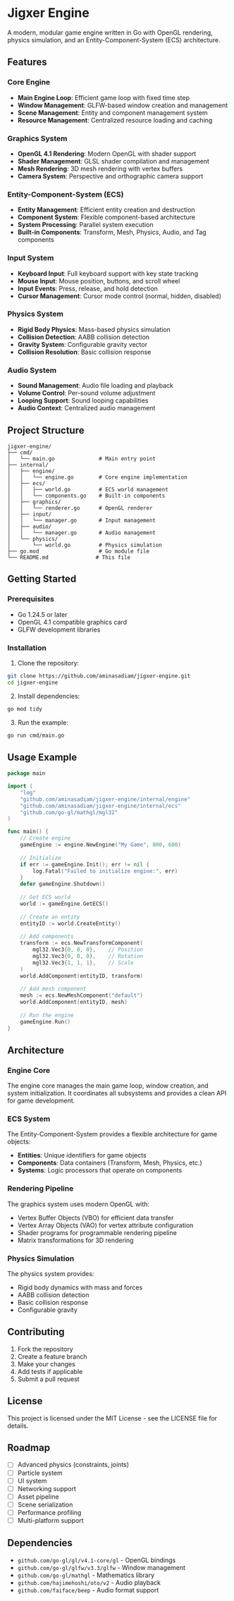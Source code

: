# Jigxer Engine

A modern, modular game engine written in Go with OpenGL rendering, physics simulation, and an Entity-Component-System (ECS) architecture.

## Features

### Core Engine
- **Main Engine Loop**: Efficient game loop with fixed time step
- **Window Management**: GLFW-based window creation and management
- **Scene Management**: Entity and component management system
- **Resource Management**: Centralized resource loading and caching

### Graphics System
- **OpenGL 4.1 Rendering**: Modern OpenGL with shader support
- **Shader Management**: GLSL shader compilation and management
- **Mesh Rendering**: 3D mesh rendering with vertex buffers
- **Camera System**: Perspective and orthographic camera support

### Entity-Component-System (ECS)
- **Entity Management**: Efficient entity creation and destruction
- **Component System**: Flexible component-based architecture
- **System Processing**: Parallel system execution
- **Built-in Components**: Transform, Mesh, Physics, Audio, and Tag components

### Input System
- **Keyboard Input**: Full keyboard support with key state tracking
- **Mouse Input**: Mouse position, buttons, and scroll wheel
- **Input Events**: Press, release, and hold detection
- **Cursor Management**: Cursor mode control (normal, hidden, disabled)

### Physics System
- **Rigid Body Physics**: Mass-based physics simulation
- **Collision Detection**: AABB collision detection
- **Gravity System**: Configurable gravity vector
- **Collision Resolution**: Basic collision response

### Audio System
- **Sound Management**: Audio file loading and playback
- **Volume Control**: Per-sound volume adjustment
- **Looping Support**: Sound looping capabilities
- **Audio Context**: Centralized audio management

## Project Structure

```
jigxer-engine/
├── cmd/
│   └── main.go              # Main entry point
├── internal/
│   ├── engine/
│   │   └── engine.go        # Core engine implementation
│   ├── ecs/
│   │   ├── world.go         # ECS world management
│   │   └── components.go    # Built-in components
│   ├── graphics/
│   │   └── renderer.go      # OpenGL renderer
│   ├── input/
│   │   └── manager.go       # Input management
│   ├── audio/
│   │   └── manager.go       # Audio management
│   └── physics/
│       └── world.go         # Physics simulation
├── go.mod                   # Go module file
└── README.md               # This file
```

## Getting Started

### Prerequisites

- Go 1.24.5 or later
- OpenGL 4.1 compatible graphics card
- GLFW development libraries

### Installation

1. Clone the repository:
```bash
git clone https://github.com/aminasadiam/jigxer-engine.git
cd jigxer-engine
```

2. Install dependencies:
```bash
go mod tidy
```

3. Run the example:
```bash
go run cmd/main.go
```

## Usage Example

```go
package main

import (
    "log"
    "github.com/aminasadiam/jigxer-engine/internal/engine"
    "github.com/aminasadiam/jigxer-engine/internal/ecs"
    "github.com/go-gl/mathgl/mgl32"
)

func main() {
    // Create engine
    gameEngine := engine.NewEngine("My Game", 800, 600)
    
    // Initialize
    if err := gameEngine.Init(); err != nil {
        log.Fatal("Failed to initialize engine:", err)
    }
    defer gameEngine.Shutdown()
    
    // Get ECS world
    world := gameEngine.GetECS()
    
    // Create an entity
    entityID := world.CreateEntity()
    
    // Add components
    transform := ecs.NewTransformComponent(
        mgl32.Vec3{0, 0, 0},    // Position
        mgl32.Vec3{0, 0, 0},    // Rotation
        mgl32.Vec3{1, 1, 1},    // Scale
    )
    world.AddComponent(entityID, transform)
    
    // Add mesh component
    mesh := ecs.NewMeshComponent("default")
    world.AddComponent(entityID, mesh)
    
    // Run the engine
    gameEngine.Run()
}
```

## Architecture

### Engine Core
The engine core manages the main game loop, window creation, and system initialization. It coordinates all subsystems and provides a clean API for game development.

### ECS System
The Entity-Component-System provides a flexible architecture for game objects:
- **Entities**: Unique identifiers for game objects
- **Components**: Data containers (Transform, Mesh, Physics, etc.)
- **Systems**: Logic processors that operate on components

### Rendering Pipeline
The graphics system uses modern OpenGL with:
- Vertex Buffer Objects (VBO) for efficient data transfer
- Vertex Array Objects (VAO) for vertex attribute configuration
- Shader programs for programmable rendering pipeline
- Matrix transformations for 3D rendering

### Physics Simulation
The physics system provides:
- Rigid body dynamics with mass and forces
- AABB collision detection
- Basic collision response
- Configurable gravity

## Contributing

1. Fork the repository
2. Create a feature branch
3. Make your changes
4. Add tests if applicable
5. Submit a pull request

## License

This project is licensed under the MIT License - see the LICENSE file for details.

## Roadmap

- [ ] Advanced physics (constraints, joints)
- [ ] Particle system
- [ ] UI system
- [ ] Networking support
- [ ] Asset pipeline
- [ ] Scene serialization
- [ ] Performance profiling
- [ ] Multi-platform support

## Dependencies

- `github.com/go-gl/gl/v4.1-core/gl` - OpenGL bindings
- `github.com/go-gl/glfw/v3.3/glfw` - Window management
- `github.com/go-gl/mathgl` - Mathematics library
- `github.com/hajimehoshi/oto/v2` - Audio playback
- `github.com/faiface/beep` - Audio format support
